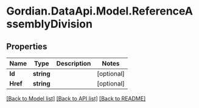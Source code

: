 # Gordian.DataApi.Model.ReferenceAssemblyDivision
## Properties

Name | Type | Description | Notes
------------ | ------------- | ------------- | -------------
**Id** | **string** |  | [optional] 
**Href** | **string** |  | [optional] 

[[Back to Model list]](../README.md#documentation-for-models) [[Back to API list]](../README.md#documentation-for-api-endpoints) [[Back to README]](../README.md)

